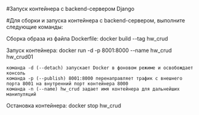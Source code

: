 #Запуск контейнера с backend-сервером Django

#Для сборки и запуска контейнера с backend-сервером, выполните следующие команды:

Сборка образа из файла Dockerfile:
docker build --tag hw_crud

Запуск контейнера:
docker run -d -p 8001:8000 --name hw_crud hw_crud01

	команда -d (--detach) запускает Docker в фоновом режиме и освобождает консоль
	команда -p (--publish) 8001:8000 перенаправляет трафик с внешнего порта 8001 на внутренний порт контейнера 8000
	команда -n (--name) hw_crud задает имя контейнера для дальнейших манипуляций

Остановка контейнера:
docker stop hw_crud
